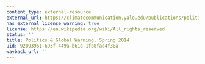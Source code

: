 ```yaml
---
content_type: external-resource
external_url: https://climatecommunication.yale.edu/publications/politics-global-warming-spring-2014/
has_external_license_warning: true
license: https://en.wikipedia.org/wiki/All_rights_reserved
status: ''
title: Politics & Global Warming, Spring 2014
uid: 92093961-693f-449a-b61e-1fb8fad4f38a
wayback_url: ''
---
```

